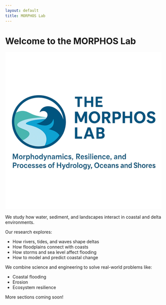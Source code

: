 ```yaml
---
layout: default
title: MORPHOS Lab
---
```


# Welcome to the MORPHOS Lab

![MORPHOS Lab Logo](logo.png)


We study how water, sediment, and landscapes interact in coastal and delta environments.

Our research explores:
- How rivers, tides, and waves shape deltas
- How floodplains connect with coasts
- How storms and sea level affect flooding
- How to model and predict coastal change

We combine science and engineering to solve real-world problems like:
- Coastal flooding
- Erosion
- Ecosystem resilience 

More sections coming soon!

